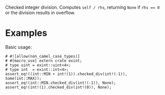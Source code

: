 Checked integer division. Computes `self / rhs`,
returning `None` if `rhs == 0` or the division results in overflow.

# Examples

Basic usage:

```
# #![allow(non_camel_case_types)]
# #[macro_use] extern crate exint;
# type uint = exint::uint<4>;
# type int  = exint::int<4>;
assert_eq!((int::MIN + int!(1)).checked_div(int!(-1)), Some(int::MAX));
assert_eq!(int::MIN.checked_div(int!(-1)), None);
assert_eq!(int!(1).checked_div(int!(0)), None);
```
